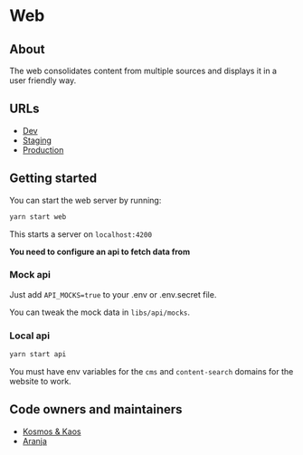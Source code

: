 # Web

## About

The web consolidates content from multiple sources and displays it in a user friendly way.

## URLs

- [Dev](https://beta.dev01.devland.is)
- [Staging](https://beta.staging01.devland.is)
- [Production](https://island.is)

## Getting started

You can start the web server by running:

```bash
yarn start web
```

This starts a server on `localhost:4200`

**You need to configure an api to fetch data from**

### Mock api

Just add `API_MOCKS=true` to your .env or .env.secret file.

You can tweak the mock data in `libs/api/mocks`.

### Local api

```bash
yarn start api
```

You must have env variables for the `cms` and `content-search` domains for the website to work.

## Code owners and maintainers

- [Kosmos & Kaos](https://github.com/orgs/island-is/teams/kosmos-kaos/members)
- [Aranja](https://github.com/orgs/island-is/teams/aranja/members)
